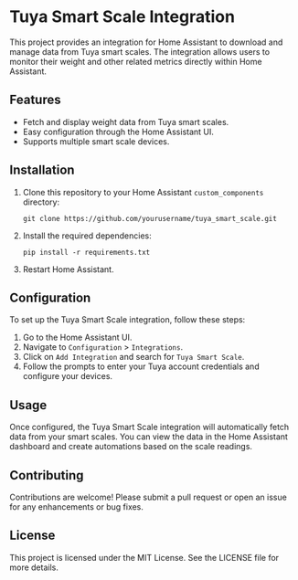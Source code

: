 # Tuya Smart Scale Integration

This project provides an integration for Home Assistant to download and manage data from Tuya smart scales. The integration allows users to monitor their weight and other related metrics directly within Home Assistant.

## Features

- Fetch and display weight data from Tuya smart scales.
- Easy configuration through the Home Assistant UI.
- Supports multiple smart scale devices.

## Installation

1. Clone this repository to your Home Assistant `custom_components` directory:
   ```
   git clone https://github.com/yourusername/tuya_smart_scale.git
   ```

2. Install the required dependencies:
   ```
   pip install -r requirements.txt
   ```

3. Restart Home Assistant.

## Configuration

To set up the Tuya Smart Scale integration, follow these steps:

1. Go to the Home Assistant UI.
2. Navigate to `Configuration` > `Integrations`.
3. Click on `Add Integration` and search for `Tuya Smart Scale`.
4. Follow the prompts to enter your Tuya account credentials and configure your devices.

## Usage

Once configured, the Tuya Smart Scale integration will automatically fetch data from your smart scales. You can view the data in the Home Assistant dashboard and create automations based on the scale readings.

## Contributing

Contributions are welcome! Please submit a pull request or open an issue for any enhancements or bug fixes.

## License

This project is licensed under the MIT License. See the LICENSE file for more details.